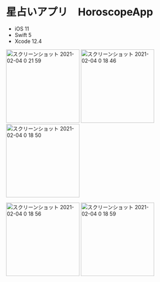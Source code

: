 # 星占いアプリ　HoroscopeApp 
- iOS 11
- Swift 5
- Xcode 12.4

<img width="200" alt="スクリーンショット 2021-02-04 0 21 59" src="https://user-images.githubusercontent.com/64663823/106853283-11c5fd80-667f-11eb-9dc0-1aacb28e7322.png"> <img width="200" alt="スクリーンショット 2021-02-04 0 18 46" src="https://user-images.githubusercontent.com/64663823/106853037-a67c2b80-667e-11eb-9800-fbee92c2a6b5.png"> <img width="200" alt="スクリーンショット 2021-02-04 0 18 50" src="https://user-images.githubusercontent.com/64663823/106853030-a419d180-667e-11eb-9ba5-0bbf5ac3b176.png">

<img width="200" alt="スクリーンショット 2021-02-04 0 18 56" src="https://user-images.githubusercontent.com/64663823/106853022-a2500e00-667e-11eb-8e18-7665baea060a.png"> <img width="200" alt="スクリーンショット 2021-02-04 0 18 59" src="https://user-images.githubusercontent.com/64663823/106853011-9fedb400-667e-11eb-913f-33504154375b.png">
